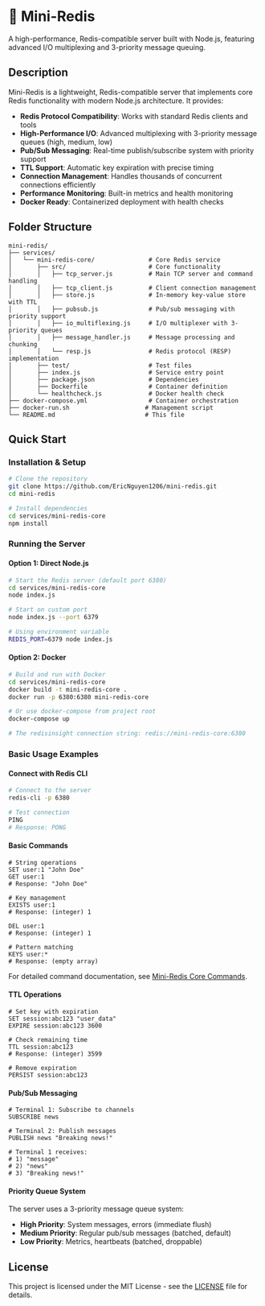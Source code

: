# 🎲 Mini-Redis

A high-performance, Redis-compatible server built with Node.js, featuring advanced I/O multiplexing and 3-priority message queuing.

## Description

Mini-Redis is a lightweight, Redis-compatible server that implements core Redis functionality with modern Node.js architecture. It provides:

- **Redis Protocol Compatibility**: Works with standard Redis clients and tools
- **High-Performance I/O**: Advanced multiplexing with 3-priority message queues (high, medium, low)
- **Pub/Sub Messaging**: Real-time publish/subscribe system with priority support
- **TTL Support**: Automatic key expiration with precise timing
- **Connection Management**: Handles thousands of concurrent connections efficiently
- **Performance Monitoring**: Built-in metrics and health monitoring
- **Docker Ready**: Containerized deployment with health checks

## Folder Structure

```
mini-redis/
├── services/
│   └── mini-redis-core/               # Core Redis service
│       ├── src/                       # Core functionality
│       │   ├── tcp_server.js          # Main TCP server and command handling
│       │   ├── tcp_client.js          # Client connection management
│       │   ├── store.js               # In-memory key-value store with TTL
│       │   ├── pubsub.js              # Pub/sub messaging with priority support
│       │   ├── io_multiflexing.js     # I/O multiplexer with 3-priority queues
│       │   ├── message_handler.js     # Message processing and chunking
│       │   └── resp.js                # Redis protocol (RESP) implementation
│       ├── test/                      # Test files
│       ├── index.js                   # Service entry point
│       ├── package.json               # Dependencies
│       ├── Dockerfile                 # Container definition
│       └── healthcheck.js             # Docker health check
├── docker-compose.yml                 # Container orchestration
├── docker-run.sh                     # Management script
└── README.md                         # This file
```

## Quick Start

### Installation & Setup

```bash
# Clone the repository
git clone https://github.com/EricNguyen1206/mini-redis.git
cd mini-redis

# Install dependencies
cd services/mini-redis-core
npm install
```

### Running the Server

#### Option 1: Direct Node.js

```bash
# Start the Redis server (default port 6380)
cd services/mini-redis-core
node index.js

# Start on custom port
node index.js --port 6379

# Using environment variable
REDIS_PORT=6379 node index.js
```

#### Option 2: Docker

```bash
# Build and run with Docker
cd services/mini-redis-core
docker build -t mini-redis-core .
docker run -p 6380:6380 mini-redis-core

# Or use docker-compose from project root
docker-compose up

# The redisinsight connection string: redis://mini-redis-core:6380
```

### Basic Usage Examples

#### Connect with Redis CLI

```bash
# Connect to the server
redis-cli -p 6380

# Test connection
PING
# Response: PONG
```

#### Basic Commands

```redis
# String operations
SET user:1 "John Doe"
GET user:1
# Response: "John Doe"

# Key management
EXISTS user:1
# Response: (integer) 1

DEL user:1
# Response: (integer) 1

# Pattern matching
KEYS user:*
# Response: (empty array)
```

For detailed command documentation, see [Mini-Redis Core Commands](services/mini-redis-core/README.md#supported-commands).

#### TTL Operations

```redis
# Set key with expiration
SET session:abc123 "user_data"
EXPIRE session:abc123 3600

# Check remaining time
TTL session:abc123
# Response: (integer) 3599

# Remove expiration
PERSIST session:abc123
```

#### Pub/Sub Messaging

```redis
# Terminal 1: Subscribe to channels
SUBSCRIBE news

# Terminal 2: Publish messages
PUBLISH news "Breaking news!"

# Terminal 1 receives:
# 1) "message"
# 2) "news"
# 3) "Breaking news!"
```

#### Priority Queue System

The server uses a 3-priority message queue system:

- **High Priority**: System messages, errors (immediate flush)
- **Medium Priority**: Regular pub/sub messages (batched, default)
- **Low Priority**: Metrics, heartbeats (batched, droppable)

## License

This project is licensed under the MIT License - see the [LICENSE](LICENSE) file for details.
